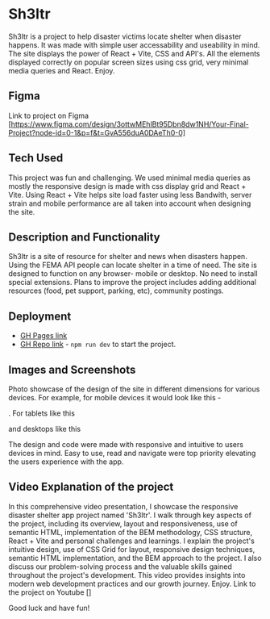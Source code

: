 # Sh3ltr

Sh3ltr is a project to help disaster victims locate shelter when disaster happens. It was made with simple user accessability and useability in mind. The site displays the power of React + Vite, CSS and API's. All the elements displayed correctly on popular screen sizes using css grid, very minimal media queries and React. Enjoy.

## Figma

Link to project on Figma
[https://www.figma.com/design/3ottwMEhlBt95Dbn8dw1NH/Your-Final-Project?node-id=0-1&p=f&t=GvA556duA0DAeTh0-0]

## Tech Used

This project was fun and challenging. We used minimal media queries as mostly the responsive design is made with css display grid and React + Vite. Using React + Vite helps site load faster using less Bandwith, server strain and mobile performance are all taken into account when designing the site.

## Description and Functionality

Sh3ltr is a site of resource for shelter and news when disasters happen. Using the FEMA API people can locate shelter in a time of need. The site is designed to function on any browser- mobile or desktop. No need to install special extensions. Plans to improve the project includes adding additional resources (food, pet support, parking, etc), community postings.

## Deployment

- [GH Pages link](https://00h00w.github.io/CodeJamJanuary/)
- [GH Repo link](https://github.com/00H00W/CodeJamJanuary) - `npm run dev` to start the project.

## Images and Screenshots

Photo showcase of the design of the site in different dimensions for various devices. For example, for mobile devices it would look like this -

. For tablets like this

and desktops like this

The design and code were made with responsive and intuitive to users devices in mind. Easy to use, read and navigate were top priority elevating the users experience with the app.

## Video Explanation of the project

In this comprehensive video presentation, I showcase the responsive disaster shelter app project named 'Sh3ltr'. I walk through key aspects of the project, including its overview, layout and responsiveness, use of semantic HTML, implementation of the BEM methodology, CSS structure, React + Vite and personal challenges and learnings. I explain the project's intuitive design, use of CSS Grid for layout, responsive design techniques, semantic HTML implementation, and the BEM approach to the project. I also discuss our problem-solving process and the valuable skills gained throughout the project's development. This video provides insights into modern web development practices and our growth journey. Enjoy. Link to the project on Youtube []

Good luck and have fun!
